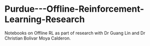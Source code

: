 # Purdue---Offline-Reinforcement-Learning-Research
Notebooks on Offline RL as part of research with Dr Guang Lin and Dr Christian Bolivar Moya Calderon.
